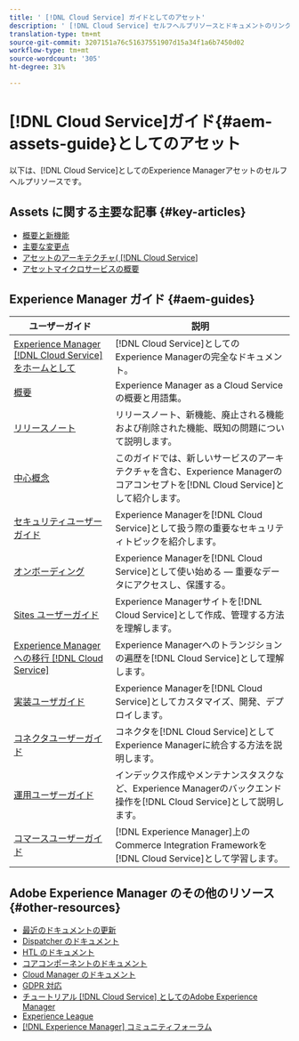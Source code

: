 ```yaml
---
title: ' [!DNL Cloud Service] ガイドとしてのアセット'
description: ' [!DNL Cloud Service] セルフヘルプリソースとドキュメントのリンクとしてのAdobe Experience Manager資産'
translation-type: tm+mt
source-git-commit: 3207151a76c51637551907d15a34f1a6b7450d02
workflow-type: tm+mt
source-wordcount: '305'
ht-degree: 31%

---
```



# [!DNL Cloud Service]ガイド{#aem-assets-guide}としてのアセット

以下は、[!DNL Cloud Service]としてのExperience Managerアセットのセルフヘルプリソースです。

## Assets に関する主要な記事 {#key-articles}

* [概要と新機能](overview.md)
* [主要な変更点](/help/assets/assets-cloud-changes.md)
* [アセットのアーキテクチャ( [!DNL Cloud Service]](architecture.md)
* [アセットマイクロサービスの概要](/help/assets/asset-microservices-overview.md)

## Experience Manager ガイド {#aem-guides}

| ユーザーガイド | 説明 |
|---|---|
| [Experience Manager [!DNL Cloud Service] をホームとして](/help/landing/home.md) | [!DNL Cloud Service]としてのExperience Managerの完全なドキュメント。 |
| [概要](/help/overview/home.md) | Experience Manager as a Cloud Service の概要と用語集。 |
| [リリースノート](/help/release-notes/home.md) | リリースノート、新機能、廃止される機能および削除された機能、既知の問題について説明します。 |
| [中心概念](/help/core-concepts/home.md) | このガイドでは、新しいサービスのアーキテクチャを含む、Experience Managerのコアコンセプトを[!DNL Cloud Service]として紹介します。 |
| [セキュリティユーザーガイド](/help/security/home.md) | Experience Managerを[!DNL Cloud Service]として扱う際の重要なセキュリティトピックを紹介します。 |
| [オンボーディング](/help/onboarding/home.md) | Experience Managerを[!DNL Cloud Service]として使い始める — 重要なデータにアクセスし、保護する。 |
| [Sites ユーザーガイド](/help/sites-cloud/home.md) | Experience Managerサイトを[!DNL Cloud Service]として作成、管理する方法を理解します。 |
| [Experience Managerへの移行 [!DNL Cloud Service]](/help/move-to-cloud-service/home.md) | Experience Managerへのトランジションの遍歴を[!DNL Cloud Service]として理解します。 |
| [実装ユーザガイド](/help/implementing/home.md) | Experience Managerを[!DNL Cloud Service]としてカスタマイズ、開発、デプロイします。 |
| [コネクタユーザーガイド](/help/connectors/home.md) | コネクタを[!DNL Cloud Service]としてExperience Managerに統合する方法を説明します。 |
| [運用ユーザーガイド](/help/operations/home.md) | インデックス作成やメンテナンスタスクなど、Experience Managerのバックエンド操作を[!DNL Cloud Service]として説明します。 |
| [コマースユーザーガイド](/help/commerce-cloud/home.md) | [!DNL Experience Manager]上のCommerce Integration Frameworkを[!DNL Cloud Service]として学習します。 |

## Adobe Experience Manager のその他のリソース {#other-resources}

* [最近のドキュメントの更新](https://experienceleague.adobe.com/docs/experience-manager-release-information/aem-release-updates/doc-updates/documentation-updates.html#aem-as-a-cloud-service)
* [Dispatcher のドキュメント](/help/implementing/dispatcher/overview.md)
* [HTL のドキュメント](https://experienceleague.adobe.com/docs/experience-manager-htl/using/overview.html)
* [コアコンポーネントのドキュメント](https://experienceleague.adobe.com/docs/experience-manager-core-components/using/introduction.html)
* [Cloud Manager のドキュメント](https://experienceleague.adobe.com/docs/experience-manager-cloud-manager/using/introduction-to-cloud-manager.html)
* [GDPR 対応](/help/onboarding/data-privacy-and-protection-readiness/aem-readiness.md)
* [チュートリアル [!DNL Cloud Service] としてのAdobe Experience Manager](https://experienceleague.adobe.com/docs/experience-manager-learn/cloud-service/overview.html)
* [Experience League](https://experienceleague.adobe.com/?promoid=K42KVXHD&amp;mv=other#recommended/solutions/experience-manager)
* [[!DNL Experience Manager] コミュニティフォーラム](https://experienceleaguecommunities.adobe.com/t5/adobe-experience-manager/ct-p/adobe-experience-manager-community)

